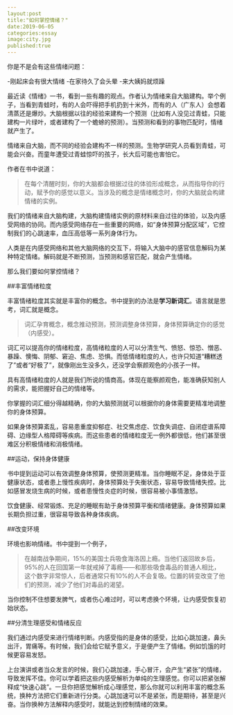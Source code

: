 ```yaml
---
layout:post
title:"如何掌控情绪？"
date:2019-06-05
categories:essay
image:city.jpg
published:true
---
```


你是不是会有这些情绪问题：

-刚起床会有很大情绪
-在家待久了会头晕
-来大姨妈就烦躁

最近读《情绪》一书，看到一些有趣的观点。作者认为情绪来自大脑建构。举个例子，当看到青蛙时，有的人会吓得把手机扔到十米外，而有的人（广东人）会想着清蒸还是爆炒。大脑根据以往的经验来建构一个预测（比如有人没见过青蛙，只能建构一片绿叶，或者建构了一个蟾蜍的预测）。当预测和看到的事物匹配时，情绪就产生了。

情绪来自大脑，而不同的经验会建构不一样的预测。生物学研究人员看到青蛙，可能会兴奋。而童年遭受过青蛙惊吓的孩子，长大后可能也害怕它。

作者在书中说道：

>在每个清醒时刻，你的大脑都会根据过往的体验形成概念，从而指导你的行动，赋予你的感觉以意义。当涉及的概念是情绪概念时，你的大脑就会构建情绪的实例。

我们的情绪来自大脑构建，大脑构建情绪实例的原材料来自过往的体验，以及内感受网络的协同。而内感受网络存在一些重要的网络，如“身体预算分配区域”，它控制我们的心跳速率，血压高低等一系列身体行为。

人类是在内感受网络和其他大脑网络的交互下，将输入大脑中的感官信息解码为某种特定情绪。解码就是不断预测，当预测和感官匹配，就会产生情绪。

那么我们要如何掌控情绪？

##丰富情绪粒度

丰富情绪粒度其实就是丰富你的概念。书中提到的办法是**学习新词汇**。语言就是思考，词汇就是概念。

>词汇孕育概念，概念推动预测，预测调整身体预算，身体预算确定你的感觉（内感受）。

词汇可以提高你的情绪粒度，高情绪粒度的人可以分清生气、愤怒、惊恐、憎恶、暴躁、懊悔、阴郁、窘迫、焦虑、恐惧。而低情绪粒度的人，也许只知道“糟糕透了”或者“好极了”，就像刚出生没多久，还没学会察颜观色的小孩子一样。

具有高情绪粒度的人就是我们所说的情商高。体现在能察颜观色，能准确获知别人的需求，能把握好自己的情绪等。

你掌握的词汇细分得越精确，你的大脑预测就可以根据你的身体需要更精准地调整你的身体预算。

如果身体预算紊乱，容易患重度抑郁症、社交焦虑症、饮食失调症、自闭症谱系障碍、边缘型人格障碍等疾病。而这些患者的情绪粒度无一例外都很低，他们甚至很难区分积极情绪和消极情绪。

##运动，保持身体健康

书中提到运动可以有效调整身体预算，使预测更精准。当你睡眠不足，身体处于亚健康状态，或者患上慢性疾病时，身体预算处于失衡状态，容易导致情绪失控。比如感冒发烧生病的时候，或者患慢性炎症的时候，很容易被小事情激怒。

饮食健康、经常锻炼、充足的睡眠有助于身体预算平衡和情绪健康。身体预算如果长期负担过重，很容易导致各种身体疾病。


##改变环境

环境也影响情绪。书中提到一个例子，

>在越南战争期间，15%的美国士兵吸食海洛因上瘾。当他们返回故乡后，95%的人在回国第一年就戒掉了毒瘾——和那些吸食毒品的普通人相比，这个数字非常惊人，后者通常只有10%的人不会复吸。位置的转变改变了他们的预测，减少了他们对毒品的渴望。

当你控制不住想要发脾气，或者伤心难过时，可以考虑换个环境，让内感受恢复初始状态。

##分清生理感受和情绪反应

我们通过内感受来进行情绪判断。内感受指的是身体的感受，比如心跳加速，鼻头出汗，胃痛等。有时候，我们会给它赋予意义，于是便产生了情绪。例如饥饿的时候更容易发怒。

上台演讲或者当众发言的时候，我们心跳加速，手心冒汗，会产生“紧张”的情绪，导致发挥不佳。你可以学着把这些内感受解析为单纯的生理感觉。你可以把紧张解释成“快速心跳”。一旦你把感觉解析成心理感觉，那么你就可以利用丰富的概念系统，换种方法把它们重新进行分类。心跳加速可以不是紧张，而是期待，甚至是兴奋。当你换种方法解释内感受时，就能达到控制情绪的效果。